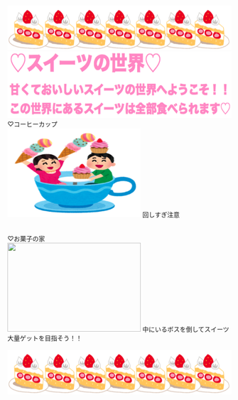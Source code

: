 
<img src="ケーキ.png" width="800" height="100"/><br>
<img src="title2.png" width="700" height="150"/>
♡コーヒーカップ<br>
<img src="coffee.png" width="300" height="200"/>
回しすぎ注意
<br>
<br>
<br>
♡お菓子の家<br>
<img src="家.png" width="300" height="200"/>
中にいるボスを倒してスイーツ大量ゲットを目指そう！！
<br>
<br>
<img src="ケーキ.png" width="800" height="100"/>
